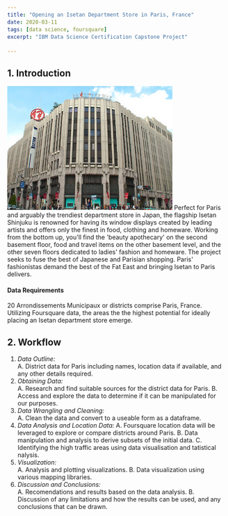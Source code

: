 ```yaml
---
title: "Opening an Isetan Department Store in Paris, France"
date: 2020-03-11
tags: [data science, foursquare]
excerpt: "IBM Data Science Certification Capstone Project"

---
```


## 1. Introduction
![Isetan](assets/images/Isetan.jpg "Isetan")
Perfect for Paris and arguably the trendiest department store in Japan, the flagship Isetan Shinjuku is renowned for having its window displays created by leading artists and offers only the finest in food, clothing and homeware. Working from the bottom up, you'll find the 'beauty apothecary' on the second basement floor, food and travel items on the other basement level, and the other seven floors dedicated to ladies' fashion and homeware. The project seeks to fuse the best of Japanese and Parisian shopping. Paris' fashionistas demand the best of the Fat East and bringing Isetan to Paris delivers.

#### Data Requirements
20 Arrondissements Municipaux or districts comprise Paris, France. Utilizing Foursquare data, the areas the the highest potential for ideally placing an Isetan department store emerge.

## 2. Workflow
1. _Data Outline:_  
  A. District data for Paris including names, location data if available, and any other details required.  
2. _Obtaining Data:_  
  A. Research and find suitable sources for the district data for Paris. 
  B. Access and explore the data to determine if it can be manipulated for our purposes. 
3. _Data Wrangling and Cleaning:_  
  A. Clean the data and convert to a useable form as a dataframe. 
4. _Data Analysis and Location Data:_
  A. Foursquare location data will be leveraged to explore or compare districts around Paris. 
  B. Data manipulation and analysis to derive subsets of the initial data. 
  C. Identifying the high traffic areas using data visualisation and tatistical nalysis. 
5. _Visualization:_  
  A. Analysis and plotting visualizations. 
  B. Data visualization using various mapping libraries. 
6. _Discussion and Conclusions:_  
  A. Recomendations and results based on the data analysis. 
  B. Discussion of any limitations and how the results can be used, and any conclusions that can be drawn.
